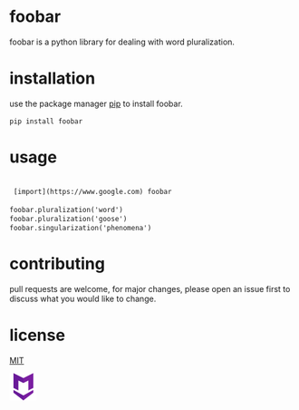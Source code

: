 # foobar
foobar is a python library for dealing with word pluralization.
# installation 
use the package manager [pip]()
 to install foobar.

```
pip install foobar
```
# usage
```

 [import](https://www.google.com) foobar

foobar.pluralization('word')
foobar.pluralization('goose')
foobar.singularization('phenomena')
```
# contributing
 pull requests are welcome, for major changes, please open an issue first to discuss what you would like to change.

# license

[MIT](https://www.google.com)


![Alaa_Ahmed](https://github.com/adam-p/markdown-here/raw/master/src/common/images/icon48.png "My Logo")